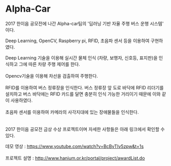 # Alpha-Car

2017 한이음 공모전에 나간 Alpha-car팀의 '딥러닝 기반 자율 주행 버스 운행 시스템' 이다.

Deep Learning, OpenCV, Raspberry pi, RFID, 초음파 센서 등을 이용하여 구현하였다.

Deep Learning 기술을 이용해 실시간 물체 인식 (차량, 보행자, 신호등, 표지판)을 인식하고 그에 따른 차량 주행 제어를 한다. <br><br>
Opencv기술을 이용해 차선을 검출하여 주행한다.<br><br>
RFID를 이용하여 버스 정류장을 인식한다. 버스 정류장 앞 도로 바닥에 RFID 리더기를 설치하고 버스 바닥에는 RFID 카드를 달면 충분히 인식 가능한 거리이기 때문에 이와 같이 사용하였다.<br><br>
초음파 센서를 이용하여 카메라의 사각지대에 있는 장애물들을 인식한다.
<br><br><br>
2017 한이음 공모전 금상 수상 프로젝트이며 자세한 사항들은 아래 링크에서 확인할 수 있다.

데모 영상 : https://www.youtube.com/watch?v=BcBvTIv5zpw&t=1s  <br><br>
프로젝트 설명 : http://www.hanium.or.kr/portal/project/awardList.do
